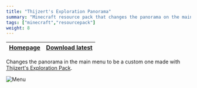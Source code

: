 ```yaml
---
title: "Thijzert's Exploration Panorama"
summary: "Minecraft resource pack that changes the panorama on the main menu to be a panorama of Thijzert's Exploration Pack."
tags: ["minecraft","resourcepack"]
weight: 8
---
```


| [Homepage](https://modrinth.com/resourcepack/thijzerts-exploration-panorama) | [Download latest](https://modrinth.com/resourcepack/thijzerts-exploration-panorama/version/latest) |
|---|---|

Changes the panorama in the main menu to be a custom one made with [Thijzert's Exploration Pack](/minecraft-projects/thijzerts-exploration-pack).

![Menu](https://cdn.modrinth.com/data/OWlhTds8/images/8d1185540cca7725c2b261fd5fde5f0f994fc295.png)
